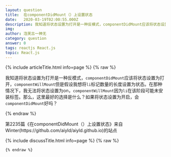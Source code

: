 ```yaml
---
layout: question
title:  在componentDidMount（）上设置状态
date:   2020-03-19T02:00:55.000Z
description: 我知道将状态设置为打开是一种反模式，componentDidMount应该将状态设置为打开，componentWillMount但是假设我想将li标记数量...
img: 
author: 泡芙古一神无
category: question
answer: 0
tags: reactjs React.js
topic: React.js
---
```

<div class="article-root">
  <div class="article">
    {% include articleTitle.html info=page %}
    {% raw %}
    <div class="article-content"><p><font style="vertical-align: inherit;"><font style="vertical-align: inherit;">我知道将状态设置为打开是一种反模式，</font></font><code>componentDidMount</code><font style="vertical-align: inherit;"><font style="vertical-align: inherit;">应该将状态设置为打开，</font></font><code>componentWillMount</code><font style="vertical-align: inherit;"><font style="vertical-align: inherit;">但是假设我想将</font></font><code>li</code><font style="vertical-align: inherit;"><font style="vertical-align: inherit;">标记</font><font style="vertical-align: inherit;">数量的长度设置</font><font style="vertical-align: inherit;">为状态。</font><font style="vertical-align: inherit;">在那种情况下，我无法将状态设置为on，</font></font><code>componentWillMount</code><font style="vertical-align: inherit;"><font style="vertical-align: inherit;">因为</font></font><code>li</code><font style="vertical-align: inherit;"><font style="vertical-align: inherit;">在该阶段可能未安装标签。</font><font style="vertical-align: inherit;">那么，这里最好的选择是什么？</font><font style="vertical-align: inherit;">如果将状态设置为开启，会</font></font><code>componentDidMount</code><font style="vertical-align: inherit;"><font style="vertical-align: inherit;">好吗？</font></font></p></div>
    {% endraw %}
  </div>
  <p class="winter_mark">第2235篇《在componentDidMount（）上设置状态》来自Winter(https://github.com/aiyld/aiyld.github.io)的站点</p>
  <div class="discuss-wrapper">
    {% include discussTitle.html info=page %}
    {% raw %}
    
    {% endraw %}
  </div>
<div>
